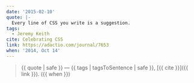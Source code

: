 ```yaml
---
date: '2015-02-10'
quote: |-
  Every line of CSS you write is a suggestion.
tags:
  - Jeremy Keith
cite: Celebrating CSS
link: https://adactio.com/journal/7653
when: '2014, Oct 14'
---
```


> {{ quote | safe }}
> — {{ tags | tagsToSentence | safe }}, [{{ cite }}]({{ link }}). ({{ when }})
